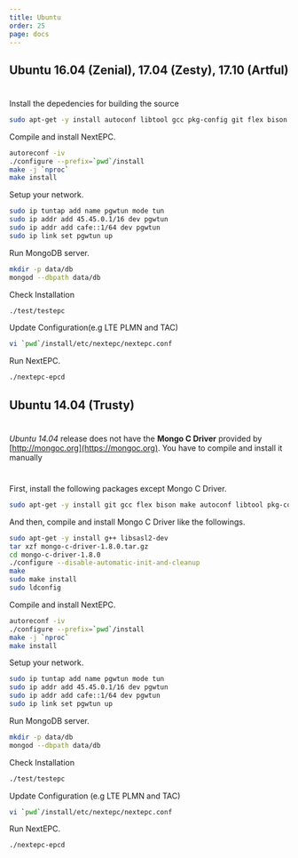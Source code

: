 ```yaml
---
title: Ubuntu
order: 25
page: docs
---
```


## Ubuntu 16.04 (Zenial), 17.04 (Zesty), 17.10 (Artful)

#
Install the depedencies for building the source
```bash
sudo apt-get -y install autoconf libtool gcc pkg-config git flex bison mongodb libsctp-dev libgnutls28-dev libgcrypt-dev libssl-dev libmongoc-dev libbson-dev libyaml-dev
```

Compile and install NextEPC.
```bash
autoreconf -iv
./configure --prefix=`pwd`/install
make -j `nproc`
make install
```

Setup your network.
```bash
sudo ip tuntap add name pgwtun mode tun
sudo ip addr add 45.45.0.1/16 dev pgwtun
sudo ip addr add cafe::1/64 dev pgwtun
sudo ip link set pgwtun up
```

Run MongoDB server.
```bash
mkdir -p data/db
mongod --dbpath data/db
```

Check Installation
```bash
./test/testepc
```

Update Configuration(e.g LTE PLMN and TAC)
```bash
vi `pwd`/install/etc/nextepc/nextepc.conf
```

Run NextEPC.
```bash
./nextepc-epcd
```


## Ubuntu 14.04 (Trusty)

#
_Ubuntu 14.04_ release does not have the **Mongo C Driver** provided by [http://mongoc.org](https://mongoc.org). You have to compile and install it manually

#
First, install the following packages except Mongo C Driver.

```bash
sudo apt-get -y install git gcc flex bison make autoconf libtool pkg-config mongodb libsctp-dev libssl-dev libgnutls-dev libidn11-dev libyaml-dev
```

And then, compile and install Mongo C Driver like the followings.
```bash
sudo apt-get -y install g++ libsasl2-dev
tar xzf mongo-c-driver-1.8.0.tar.gz
cd mongo-c-driver-1.8.0
./configure --disable-automatic-init-and-cleanup
make
sudo make install
sudo ldconfig
```

Compile and install NextEPC.
```bash
autoreconf -iv
./configure --prefix=`pwd`/install
make -j `nproc`
make install
```

Setup your network.
```bash
sudo ip tuntap add name pgwtun mode tun
sudo ip addr add 45.45.0.1/16 dev pgwtun
sudo ip addr add cafe::1/64 dev pgwtun
sudo ip link set pgwtun up
```

Run MongoDB server.
```bash
mkdir -p data/db
mongod --dbpath data/db
```

Check Installation
```bash
./test/testepc
```

Update Configuration (e.g LTE PLMN and TAC)
```bash
vi `pwd`/install/etc/nextepc/nextepc.conf
```

Run NextEPC.
```bash
./nextepc-epcd
```

